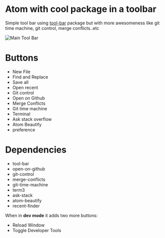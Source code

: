 # Atom with cool package in a toolbar

Simple tool bar using [tool-bar](https://atom.io/packages/tool-bar) package but with more awesomeness like
git time machine, git control, merge conflicts..etc

![Main Tool Bar](https://i.imgur.com/hydLbCd.png)

# Buttons

* New File
* Find and Replace
* Save all
* Open recent
* Git control
* Open on Github
* Merge Conflicts
* Git time machine
* Terminal
* Ask stack overflow
* Atom Beautify
* preference

# Dependencies

* tool-bar
* open-on-github
* git-control
* merge-conflicts
* git-time-machine
* term3
* ask-stack
* atom-beautify
* recent-finder

When in **dev mode** it adds two more buttons:

* Reload Window
* Toggle Developer Tools
